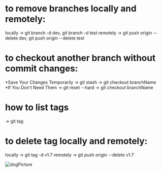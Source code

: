 # to remove branches locally and remotely:
locally -> git branch -d dev, git branch -d test
remotely -> git push origin --delete dev, git push origin --delete test

# to checkout another branch without commit changes:
*Save Your Changes Temporarily
-> git stash
-> git checkout branchName
*If You Don't Need Them
-> git reset --hard
-> git checkout branchName

# how to list tags
-> git tag

# to delete tag locally and remotely:
locally -> git tag -d v1.7
remotely -> git push origin --delete v1.7

![dogPicture](./images/dog.avif)

